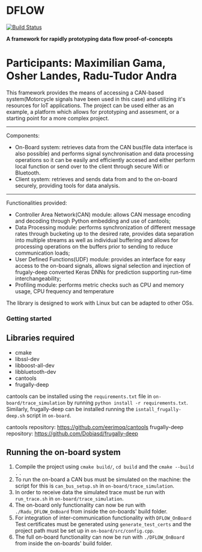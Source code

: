 # DFLOW
[![Build Status](https://travis-ci.com/beehive-lab/DFLOW.svg?token=qDp8gaGxvVS2UKxxk2f5&branch=main)](https://travis-ci.com/beehive-lab/DFLOW)

**A framework for rapidly prototyping data flow proof-of-concepts**

Participants: Maximilian Gama, Osher Landes, Radu-Tudor Andra
==================

This framework provides the means of accessing a CAN-based system(Motorcycle signals have been used in this case) and utilizing it's resources for IoT applications. The project can be used either as an example, a platform which allows for prototyping and assesment, or a starting point for a more complex project.

------------------
Components:
 - On-Board system: retrieves data from the CAN bus(file data interface is also possible) and performs signal synchronisation and data processing operations so it can be easily and efficiently accesed and either perform local function or send over to the client through secure Wifi or Bluetooth.
 - Client system: retrieves and sends data from and to the on-board securely, providing tools for data analysis.


------------------
Functionalities provided:
 - Controller Area Network(CAN) module: allows CAN message encoding and decoding through Python embedding and use of cantools;
 - Data Processing module: performs synchronization of different message rates through bucketing up to the desired rate, provides data separation into multiple streams as well as individual buffering and allows for processing operations on the buffers prior to sending to reduce communication loads; 
 - User Defined Functions(UDF) module: provides an interface for easy access to the on-board signals, allows signal selection and injection of frugaly-deep converted Keras DNNs for prediction supporting run-time interchangeability;
 - Profiling module: performs metric checks such as CPU and memory usage, CPU frequency and temperature

The library is designed to work with Linux but can be adapted to other OSs.

### Getting started

Libraries required
-------------------------
* cmake
* libssl-dev
* libboost-all-dev
* libbluetooth-dev
* cantools
* frugally-deep

cantools can be installed using the `requirements.txt` file in `on-board/trace_simulation` by running `python install -r requirements.txt`. Similarly, frugally-deep can be installed running the `isntall_frugally-deep.sh` script in `on-board`.

cantools repository: https://github.com/eerimoq/cantools
frugally-deep repository: https://github.com/Dobiasd/frugally-deep

Running the on-board system
-----------------------
1. Compile the project using `cmake build/`, `cd build` and the `cmake --build .` .
2. To run the on-board a CAN bus must be simulated on the machine: the script for this is `can_bus_setup.sh` in `on-board/trace_simulation`.
3. In order to receive data the simulated trace must be run with `run_trace.sh` in `on-board/trace_simulation`.
4. The on-board only functionality can now be run with `./Radu_DFLOW_OnBoard` from inside the on-boards' build folder.
5. For integration of inter-communication functionality with `DFLOW_OnBoard` Test certificates must be generated using `generate_test_certs` and the project path must be set up in `on-board/src/config.cpp`.
6. The full on-board functionality can now be run with `./DFLOW_OnBoard` from inside the on-boards' build folder.

